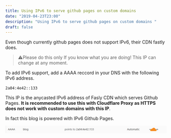 ```yaml
---
title: Using IPv6 to serve github pages on custom domains
date: "2019-04-23T23:00"
description: "Using IPv6 to serve github pages on custom domains "
draft: false
---
```


Even though currently github pages does not support IPv6, their CDN fastly does.

> ⚠️Please do this only If you know what you are doing! This IP can change at any moment.

To add IPv6 support, add a AAAA reccord in your DNS with the following IPv6 address.

    2a04:4e42::133

This IP is the anycasted IPv6 address of Fasly CDN which serves Github Pages. **It is recommended to use this with Cloudflare Proxy as HTTPS does not work with custom domains with this IP**.

In fact this blog is powered with IPv6 Github Pages.

![Cloudflare IPv6 GitHub Pages](cf-blog-github.png)
